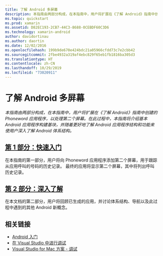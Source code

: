 ```yaml
---
title: 了解 Android 多屏幕
description: 本指南由两部分构成，在本指南中，用户将扩展在《了解 Android》指南中创建的 Phoneword 应用程序，以处理第二个屏幕。 在此过程中，本指南将介绍基本 Android 应用程序构建基块，并随着更好地了解 Android 应用程序结构和功能来使用户深入了解 Android 体系结构。
ms.topic: quickstart
ms.prod: xamarin
ms.assetid: D82EC193-2CB7-44C3-8688-0CEBDF60C3D6
ms.technology: xamarin-android
author: davidortinau
ms.author: daortin
ms.date: 12/02/2016
ms.openlocfilehash: 199b9de670e424bdc21a05966cfdd73c7e2cbb42
ms.sourcegitcommit: 2fbe4932a319af4ebc829f65eb1fb1816ba305d3
ms.translationtype: HT
ms.contentlocale: zh-CN
ms.lasthandoff: 10/29/2019
ms.locfileid: "73020911"
---
```

# <a name="hello-android-multiscreen"></a>了解 Android 多屏幕

_本指南由两部分构成，在本指南中，用户将扩展在《了解 Android》指南中创建的 Phoneword 应用程序，以处理第二个屏幕。在此过程中，本指南将介绍基本 Android 应用程序构建基块，并随着更好地了解 Android 应用程序结构和功能来使用户深入了解 Android 体系结构。_

## <a name="part-1-quickstartandroidget-startedhello-android-multiscreenhello-android-multiscreen-quickstartmd"></a>[第 1 部分：快速入门](~/android/get-started/hello-android-multiscreen/hello-android-multiscreen-quickstart.md)

在本指南的第一部分，用户将向 Phoneword 应用程序添加第二个屏幕，用于跟踪从应用呼叫的号码的历史记录。 最终的应用将显示第二个屏幕，其中将列出呼叫历史记录。

## <a name="part-2-deep-diveandroidget-startedhello-android-multiscreenhello-android-multiscreen-deepdivemd"></a>[第 2 部分：深入了解](~/android/get-started/hello-android-multiscreen/hello-android-multiscreen-deepdive.md)

在本文档的第二部分，用户将回顾已生成的应用，并讨论体系结构、导航以及此过程中遇到的其他 Android 新概念。

## <a name="related-links"></a>相关链接

- [Android 入门](https://developer.android.com/training/index.html)
- [在 Visual Studio 中进行调试](https://docs.microsoft.com/visualstudio/debugger/)
- [Visual Studio for Mac 方案 - 调试](https://github.com/xamarin/recipes/tree/master/Recipes/cross-platform/ide/debugging)
